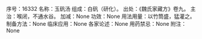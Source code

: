 序号：16332
名称：玉矾汤
组成：白矾（研化）。
出处：《魏氏家藏方》卷九。
主治：喉闭，不通水谷。
加减：None
功效：None
用法用量：以竹筒盛，猛灌之。
制备方法：None
临床应用：None
各家论述：None
用药禁忌：None
附注：None
